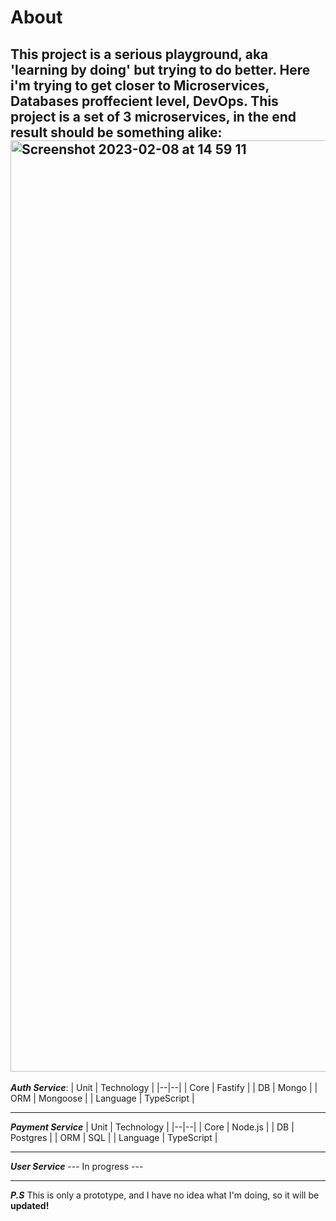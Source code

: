 # About

This project is a serious playground, aka 'learning by doing' but trying to do better. Here i'm trying to get closer to **Microservices**, **Databases proffecient level**, **DevOps**.
This project is a set of 3 microservices, in the end result should be something alike:
<img width="1490" alt="Screenshot 2023-02-08 at 14 59 11" src="https://user-images.githubusercontent.com/76433892/217536372-b499c355-838f-459a-9c2c-532f688d5a07.png">
---

**_Auth Service_**:
| Unit | Technology |
|--|--|
| Core | Fastify |
| DB | Mongo |
| ORM | Mongoose |
| Language | TypeScript |

---

**_Payment Service_**
| Unit | Technology |
|--|--|
| Core | Node.js |
| DB | Postgres |
| ORM | SQL |
| Language | TypeScript |

---

**_User Service_**
--- In progress ---

---

**_P.S_**
This is only a prototype, and I have no idea what I'm doing, so it will be **updated!**

